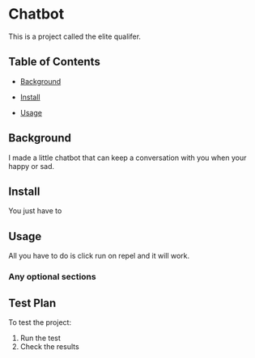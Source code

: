 # Chatbot

This is a project called the elite qualifer.

## Table of Contents 

- [Background](#background)

- [Install](#install)

- [Usage](#usage)

## Background

I made a little chatbot that can keep a conversation with you when your happy or sad.

## Install

You just have to 

## Usage

All you have to do is click run on repel and it will work.

### Any optional sections

## Test Plan
To test the project:

1.  Run the test
2.  Check the results